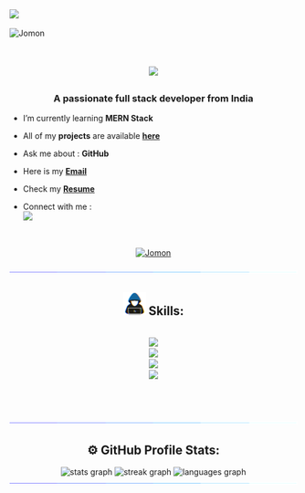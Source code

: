 <img src="https://github.com/Jomonhh/Jomonhh/blob/main/Assets/Programmer.png">
 
<p align="left"> <img src="https://komarev.com/ghpvc/?username=Jomonhh&label=Profile%20views&color=62dafc&style=flat" alt="Jomon" /> </p>

<h1 align="center">
    <img src="https://readme-typing-svg.herokuapp.com/?font=Righteous&size=35&&&color=62dafc&center=true&vCenter=true&width=500&height=70&duration=2500&lines=Hi+There+!+;+I'm+Jomon+Joy+!;" />
</h1>


<h3 align="center">A passionate full stack developer from India</h3>

-  I’m currently learning   **MERN Stack**

-  All of my **projects** are available <a a href="https://jomonh.netlify.app/" target="_blank">**here**</a>

-  Ask me about    : **GitHub**

-  Here is my <a href="mailto:info.jomonh@gmail.com." target="_blank"> **Email**</a>


- Check my <a href="https://github.com/Jomonhh/Jomonhh/assets/146743628/4b5cf687-b90b-4433-b951-45891bb9801e" target="_blank">**Resume**</a>

- Connect  with me :<br><a href="https://linkedin.com/in/jomonh" target="_blank" > <img src="https://img.shields.io/badge/LinkedIn-0077B5?style=for-the-badge&logo=linkedin&logoColor=white" target="_blank"/></a>
<br>
<p align="center"><a href="https://github.com/Jomonhh" target="_blank"><img src="https://github-profile-trophy.vercel.app/?username=Jomonhh" target="_blank" alt="Jomon" /></a> </p>

<img src="https://raw.githubusercontent.com/Jomonhh/Jomonhh/main/Assets/horizontal%20line%20.gif"><br>

## <div align="center"><img src = "https://github.com/Jomonhh/Jomonhh/blob/main/Assets/Coder.gif" width = 40px> Skills:
  </div>

<br/>
<div align="center">
    <img src="https://skillicons.dev/icons?i=python,java,html,css,javascript,typescript" /><br>
    <img src="https://skillicons.dev/icons?i=tailwind,bootstrap,react,redux,angular,nodejs" /><br>
    <img src="https://skillicons.dev/icons?i=nextjs,express,django,mysql,mongodb,docker" /><br>
 <img src="https://skillicons.dev/icons?i=kubernetes,git,github,vscode,netlify,firebase" />
</div>

<br><br>

<img src="https://raw.githubusercontent.com/Jomonhh/Jomonhh/main/Assets/horizontal%20line%20.gif"><br>

## <div align="center">⚙️ GitHub Profile Stats:
  </div>
<div align="center">
<img src="https://github-readme-stats.vercel.app/api?username=Jomonhh&theme=react&show_icons=true&hide_border=true&count_private=true"  width="400" height="150"  alt="stats graph"  />
<img src="https://github-readme-streak-stats.herokuapp.com/?user=Jomonhh&theme=react&hide_border=true" width="400" height="150"  alt="streak graph"  />
<img src="https://github-readme-stats.vercel.app/api/top-langs/?username=Jomonhh&theme=react&show_icons=true&hide_border=true&layout=compact" width="400" height="150"  alt="languages graph"  />
</div>

<img src="https://raw.githubusercontent.com/Jomonhh/Jomonhh/main/Assets/horizontal%20line%20.gif">




